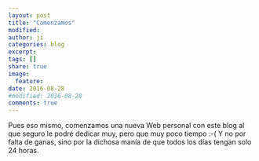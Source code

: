 ```yaml
---
layout: post
title: "Comenzamos"
modified:
author: ji
categories: blog
excerpt:
tags: []
share: true
image:
  feature:
date: 2016-08-28
#modified: 2016-08-28
comments: true
---
```


Pues eso mismo, comenzamos una nueva Web personal con este blog al que seguro le podré dedicar muy, pero que muy poco tiempo :-( Y no por falta de ganas, sino por la dichosa manía de que todos los días tengan solo 24 horas.

